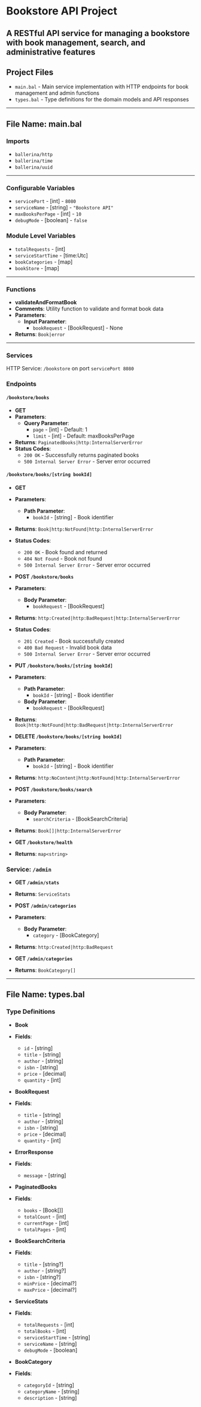 # Bookstore API Project
## A RESTful API service for managing a bookstore with book management, search, and administrative features

## Project Files
- `main.bal` - Main service implementation with HTTP endpoints for book management and admin functions
- `types.bal` - Type definitions for the domain models and API responses

---

## File Name: main.bal

### Imports
- `ballerina/http`
- `ballerina/time`
- `ballerina/uuid`

---

### Configurable Variables
- `servicePort` - [int] - `8080`
- `serviceName` - [string] - `"Bookstore API"`
- `maxBooksPerPage` - [int] - `10`
- `debugMode` - [boolean] - `false`

### Module Level Variables
- `totalRequests` - [int]
- `serviceStartTime` - [time:Utc]
- `bookCategories` - [map<BookCategory>]
- `bookStore` - [map<Book>]

---

### Functions

* **validateAndFormatBook**
* **Comments**: Utility function to validate and format book data
* **Parameters**:
    * **Input Parameter**:
        * `bookRequest` - [BookRequest] - None
* **Returns**: `Book|error`

---

### Services
HTTP Service: `/bookstore` on port `servicePort 8080`

### Endpoints

#### `/bookstore/books`

* **GET**
* **Parameters**:
    * **Query Parameter**:
        * `page` - [int] - Default: 1
        * `limit` - [int] - Default: maxBooksPerPage
* **Returns**: `PaginatedBooks|http:InternalServerError`
* **Status Codes**:
    - `200 OK` - Successfully returns paginated books
    - `500 Internal Server Error` - Server error occurred

#### `/bookstore/books/[string bookId]`

* **GET**
* **Parameters**:
    * **Path Parameter**:
        * `bookId` - [string] - Book identifier
* **Returns**: `Book|http:NotFound|http:InternalServerError`
* **Status Codes**:
    - `200 OK` - Book found and returned
    - `404 Not Found` - Book not found
    - `500 Internal Server Error` - Server error occurred

* **POST `/bookstore/books`**
* **Parameters**:
    * **Body Parameter**:
        * `bookRequest` - [BookRequest]
* **Returns**: `http:Created|http:BadRequest|http:InternalServerError`
* **Status Codes**:
    - `201 Created` - Book successfully created
    - `400 Bad Request` - Invalid book data
    - `500 Internal Server Error` - Server error occurred

* **PUT `/bookstore/books/[string bookId]`**
* **Parameters**:
    * **Path Parameter**:
        * `bookId` - [string] - Book identifier
    * **Body Parameter**:
        * `bookRequest` - [BookRequest]
* **Returns**: `Book|http:NotFound|http:BadRequest|http:InternalServerError`

* **DELETE `/bookstore/books/[string bookId]`**
* **Parameters**:
    * **Path Parameter**:
        * `bookId` - [string] - Book identifier
* **Returns**: `http:NoContent|http:NotFound|http:InternalServerError`

* **POST `/bookstore/books/search`**
* **Parameters**:
    * **Body Parameter**:
        * `searchCriteria` - [BookSearchCriteria]
* **Returns**: `Book[]|http:InternalServerError`

* **GET `/bookstore/health`**
* **Returns**: `map<string>`

### Service: `/admin`

* **GET `/admin/stats`**
* **Returns**: `ServiceStats`

* **POST `/admin/categories`**
* **Parameters**:
    * **Body Parameter**:
        * `category` - [BookCategory]
* **Returns**: `http:Created|http:BadRequest`

* **GET `/admin/categories`**
* **Returns**: `BookCategory[]`

---

## File Name: types.bal

### Type Definitions

* **Book**
* **Fields**:
    * `id` - [string]
    * `title` - [string]
    * `author` - [string]
    * `isbn` - [string]
    * `price` - [decimal]
    * `quantity` - [int]

* **BookRequest**
* **Fields**:
    * `title` - [string]
    * `author` - [string]
    * `isbn` - [string]
    * `price` - [decimal]
    * `quantity` - [int]

* **ErrorResponse**
* **Fields**:
    * `message` - [string]

* **PaginatedBooks**
* **Fields**:
    * `books` - [Book[]]
    * `totalCount` - [int]
    * `currentPage` - [int]
    * `totalPages` - [int]

* **BookSearchCriteria**
* **Fields**:
    * `title` - [string?]
    * `author` - [string?]
    * `isbn` - [string?]
    * `minPrice` - [decimal?]
    * `maxPrice` - [decimal?]

* **ServiceStats**
* **Fields**:
    * `totalRequests` - [int]
    * `totalBooks` - [int]
    * `serviceStartTime` - [string]
    * `serviceName` - [string]
    * `debugMode` - [boolean]

* **BookCategory**
* **Fields**:
    * `categoryId` - [string]
    * `categoryName` - [string]
    * `description` - [string]
